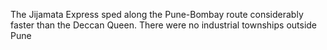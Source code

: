 The Jijamata Express sped along the Pune-Bombay route considerably faster than the Deccan Queen. There were no industrial townships outside Pune
